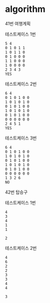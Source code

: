 # algorithm

41번 여행계획

테스트케이스 1번
```
5 4
0 1 0 1 1
1 0 1 1 0
0 1 0 0 0
1 1 0 0 0
1 0 0 0 0
2 3 4 3
YES
```

테스트케이스 2번
```
6 4
0 1 0 1 0 0
1 0 1 0 1 0
0 1 0 1 0 0
1 0 1 0 1 0
0 1 0 1 0 0
0 0 0 0 0 0
2 4 5 1
YES
```

테스트케이스 3번
```
6 4
0 1 0 1 0 0
1 0 1 0 1 0
0 1 0 1 0 0
1 0 1 0 1 0
0 1 0 1 0 0
0 0 0 0 0 0
1 3 2 6
NO
```

42번 탑승구

테스트케이스 1번

```
4
3
4
1
1

2
```

테스트케이스 2번
```
4
6
2
2
3
3
4
4

3
```
